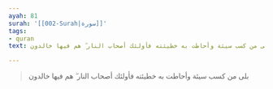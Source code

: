 ```yaml
---
ayah: 81
surah: '[[002-Surah|سورة]]'
tags:
- quran
text: بلى من كسب سيئة وأحاطت به خطيئته فأولئك أصحاب النار ۖ هم فيها خالدون

---
```

> بلى من كسب سيئة وأحاطت به خطيئته فأولئك أصحاب النار ۖ هم فيها خالدون
